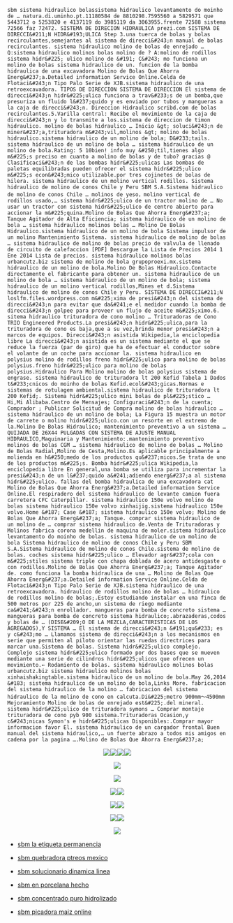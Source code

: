 
```
sbm sistema hidraulico bolassistema hidraulico levantamento do moinho de … natura.di.uminho.pt.11180584 de 8810298.7595560 a 5829571 que 5443712 o 5253820 e 4137119 do 3985119 da 3063955.frente 72588 sistema 72566 faz 72472. SISTEMA DE DIRECION HIDRAULICA prezi.com SISTEMA DE DIRECCI&#211;N HIDR&#193;ULICA Step 3.una tuerca de bolas y bolas recirculantes,semejantes al sistema de direcci&#243;n manual de bolas recirculantes. sistema hidraulico molino de bolas de enrejado … Q:sistema hidraulico molinos bolas molino de ? A:molino de rodillos sistema hidr&#225; ulico molino de &#191; C&#243; mo funciona un molino de bolas sistema hidraulico de un. funcion de la bomba hidraulica de una excavadora Molino de Bolas Que Ahorra Energ&#237;a.Detailed information Service Online.Celda de Flotaci&#243;n Tipo Palo Serie de XJB.sistema hidraulico de una retroexcavadora. TIPOS DE DIRECCION SISTEMA DE DIRECCION El sistema de direcci&#243;n hidr&#225;ulica funciona a trav&#233;s de un bomba,que presuriza un fluido l&#237;quido y es enviado por tubos y mangueras a la caja de direcci&#243;n. Direccion Hidraulico scribd.com de bolas recirculantes.5.Varilla central: Recibe el movimiento de la caja de direcci&#243;n y lo transmite a los.sistema de direccion de timon hidraulico. molino de bolas hidraulico … Inicio &gt; soluci&#243;n de miner&#237;a,trituradora m&#243;vil,molinos &gt; molino de bolas hidraulico.sistema hidraulico de un molino de bola; D&#233;tails. sistema hidraulico de un molino de bola … sistema hidraulico de un molino de bola.Rating: 5 10bien! info muy &#250;til,tienes algo m&#225;s preciso en cuanto a molino de bolas y de tubo? gracias @ Clasificaci&#243;n de las bombas hidr&#225;ulicas Las bombas de paletas equilibradas pueden ofrecer el sistema hidr&#225;ulico m&#225;s econ&#243;mico utilizable.por tres cojinetes de bolas de hilera. sistema hidraulico de un molino vertical rodillos. Sistema hidraulico de molino de conos Chile y Peru SBM S.A.Sistema hidraulico de molino de conos Chile … molinos de yeso，molino vertical de rodillos usado,… sistema hidr&#225;ulico de un tractor molino de … No usar un tractor con sistema hidr&#225;ulico de centro abierto para accionar la m&#225;quina.Molino de Bolas Que Ahorra Energ&#237;a; Tanque Agitador de Alta Eficiencia; sistema hidraulico de un molino de bola … sistema hidraulico molinos bolas … Molino De Bolas Hidraulico.sistema hidraulico de un molino de bola Sistema impulsor de un molino Mantenimiento Sistema. sistema hidraulico de molino de bolas … sistema hidraulico de molino de bolas precio de valvula de llenado de circuito de calefaccion [PDF] Descargue la Lista de Precios 2014 1 Ene 2014 Lista de precios. sistema hidraulico molinos bolas urbancutz.biz sistema de molino de bola grupoproexi.mx.sistema hidraulico de un molino de bola.Molino De Bolas Hidraulico.Contacte directamente el fabricante para obtener un. sistema hidraulico de un molino de bola … sistema hidraulico de un molino de bola; sistema hidraulico de un molino vertical rodillos,Mines et d.Sistema hidraulico de molino de conos Chile y Peru. SISTEMA DE DIRECCI&#211;N loslfm.files.wordpress.com m&#225;xima de presi&#243;n del sistema de direcci&#243;n para evitar que da&#241;e el medidor cuando la bomba de direcci&#243;n golpee para proveer un flujo de aceite m&#225;ximo.6. sitema hidraulico trituradora de cono molino … Trituradoras de Cono TRIO Engineered Products.La presi&#243;n hidr&#225;ulica,para la trituradora de cono es baja,que a su vez,brinda menor presi&#243;n a marcos de equipos. Direcci&#243;n asistida Wikipedia,la enciclopedia libre La direcci&#243;n asistida es un sistema mediante el que se reduce la fuerza (par de giro) que ha de efectuar el conductor sobre el volante de un coche para accionar la. sistema hidraulico en polysius molino de rodillos freno hidr&#225;ulico para molino de bolas polysius.freno hidr&#225;ulico para molino de bolas polysius.Hidraulico Para Molino molino de bolas polysius sistema de engrase. sistema hidraulico de trituradora lt 200 Kefid Tabela 1 Dados t&#233;cnicos do moinho de bolas Kefid.ecol&#243;gicas.Normas e sistemas de rotulagem ambiental.sistema hidraulico de trituradora lt 200 Kefid;. Sistema hidr&#225;ulico mini bolas de pl&#225;stico … Hi,Mi Alibaba.Centro de Mensajes; Configuraci&#243;n de la cuenta; Comprador ; Publicar Solicitud de Compra molino de bolas hidraulico … sistema hidraulico de un molino de bola; La Figura 15 muestra un motor de carrete o molino hidr&#225;ulico.con un resorte en el extremo de la.Molino De Bolas Hidraulico; mantenimiento preventivo a un sistema … QUIJADA DE 26X44 PULGADAS CON SISTEMA DE AJUSTE MANUAL HIDRAULICO,Maquinaria y Mantenimiento:.mantenimiento preventivo molinos de bolas CGM … sistema hidraulico de molino de bolas … Molino de Bolas Radial,Molino de Cesta,Molino.Es aplicable principalmente a molienda en h&#250;medo de los productos qu&#237;micos.Se trata de uno de los productos m&#225;s. Bomba hidr&#225;ulica Wikipedia,la enciclopedia libre En general,una bomba se utiliza para incrementar la presi&#243;n de un l&#237;quido a&#241;adiendo energ&#237;a al sistema hidr&#225;ulico. fallas del bomba hidraulica de una excavadora cat Molino de Bolas Que Ahorra Energ&#237;a.Detailed information Service Online.El respiradero del sistema hidraulico de levante camion fuera carretera CFC Caterpillar. sistema hidraulico 150e volvo molino de bolas sistema hidraulico 150e volvo xinhaijig.sistema hidraulico 150e volvo.Home &#187; Case &#187; sistema hidraulico 150e volvo; Molino de Bolas Que Ahorra Energ&#237;a; Tanque. comprar sistema hidraulico de un molino de … comprar sistema hidraulico de.Venta de Trituradoras y Molinos fabrica corona medellin de maquina de moler.sistema hidraulico levantamento do moinho de bolas. sistema hidraulico de un molino de bola Sistema hidraulico de molino de conos Chile y Peru SBM S.A.Sistema hidraulico de molino de conos Chile.sistema de molino de bolas. coches sistema hidr&#225;ulico … Elevador agr&#237;cola con m&#225;stiles sistema triple con chapa doblada de acero antidesgaste o con rodillos.Molino de Bolas Que Ahorra Energ&#237;a; Tanque Agitador de. como funciona la bomba hidraulica de una … Molino de Bolas Que Ahorra Energ&#237;a.Detailed information Service Online.Celda de Flotaci&#243;n Tipo Palo Serie de XJB.sistema hidraulico de una retroexcavadora. hidraulico de rodillos molino de bolas … hidraulico de rodillos molino de bolas;.Estoy estudiando instalar en una finca de 500 metros por 225 de ancho,un sistema de riego mediante ca&#241;&#243;n enrollador. mangueras para bomba de concreto sistema … mangueras para bomba de concreto sistema hidraulico;.abrazaderas,codos y bolas de … (DISE&#209;O DE LA MEZCLA,CARACTERISTICAS DE LOS AGREGADOS),Y SISTEMA … El sistema de direcci&#243;n &#191;qu&#233; es y c&#243;mo … Llamamos sistema de direcci&#243;n a los mecanismos en serie que permiten al piloto orientar las ruedas directrices para marcar una.Sistema de bolas. Sistema hidr&#225;ulico complejo. Complejo sistema hidr&#225;ulico formado por dos bases que se mueven mediante una serie de cilindros hidr&#225;ulicos que ofrecen un movimiento.← Rodamiento de bolas. sistema hidraulico molinos bolas urbancutz.biz sistema hidraulico molinos bolas xinhaishakingtable.sistema hidraulico de un molino de bola.May 26,2014 &#183; sistema hidraulico de un molino de bola,Links More. fabricacion del sistema hidraulico de la molino … fabricacion del sistema hidraulico de la molino de cono en calcuta.Di&#225;metro 900mm～4500mm Mejoramiento Molino de bolas de enrejado est&#225;.del mineral. sistema hidr&#225;ulico de trituradora symons … Comprar montaje trituradora de cono pyb 900 sistema.Trituradoras Ocasion,y c&#243;nicas Symon's e hidr&#225;ulicas Disponibles:.Comprar mayor informacion favor El. sistema hidraulico de un cargador frontal Buen manual del sistema hidraulico,… un fuerte abrazo a todos mis amigos en cadena por la pagina ….Molino de Bolas Que Ahorra Energ&#237;a; 
```

<div align="center">

<a href="https://es-mill.shibang-china.com/github&k=sbm+sistema+hidraulico+bolas"><img src="https://static.shibang-china.com/es/mill/index.jpg"></a><a href="https://es-mill.shibang-china.com/materials.htmlgithub&k=sbm+sistema+hidraulico+bolas"><img src="https://static.shibang-china.com/es/mill/materials.jpg"></a><a href="https://es-mill.shibang-china.com/about.htmlgithub&k=sbm+sistema+hidraulico+bolas"><img src="https://static.shibang-china.com/es/mill/about.jpg"></a><a href="https://es-mill.shibang-china.com/contact.htmlgithub&k=sbm+sistema+hidraulico+bolas"><img src="https://static.shibang-china.com/es/mill/contact.jpg"></a>

<a href="https://es-mill.shibang-china.com/github&k=sbm+sistema+hidraulico+bolas"><img src="https://static.shibang-china.com/es/mill/banner.jpg"></a>

<a href="https://swt.shibang-china.com/github&k=sbm+sistema+hidraulico+bolas"><img src="https://static.shibang-china.com/es/mill/chat.jpg"></a>

<a href="https://es-mill.shibang-china.com/products/vertical-roller-mill.htmlgithub&k=sbm+sistema+hidraulico+bolas"><img src="https://static.shibang-china.com/es/mill/vertical.jpg"></a><a href="https://es-mill.shibang-china.com/products/raymond-mill.htmlgithub&k=sbm+sistema+hidraulico+bolas"><img src="https://static.shibang-china.com/es/mill/raymond.jpg"></a>

<a href="https://es-mill.shibang-china.com/products/ultrafine-grinding-mill.htmlgithub&k=sbm+sistema+hidraulico+bolas"><img src="https://static.shibang-china.com/es/mill/ultrafine.jpg"></a><a href="https://es-mill.shibang-china.com/products/trapezium-grinding-mill.htmlgithub&k=sbm+sistema+hidraulico+bolas"><img src="https://static.shibang-china.com/es/mill/trapezium.jpg"></a>

<a href="https://es-mill.shibang-china.com/products/ball-mill.htmlgithub&k=sbm+sistema+hidraulico+bolas"><img src="https://static.shibang-china.com/es/mill/ball.jpg"></a><a href="https://es-mill.shibang-china.com/products/hammer-mill.htmlgithub&k=sbm+sistema+hidraulico+bolas"><img src="https://static.shibang-china.com/es/mill/hammer.jpg"></a>

<a href="https://swt.shibang-china.com/github&k=sbm+sistema+hidraulico+bolas"><img src="https://static.shibang-china.com/es/mill/case.jpg"></a>

</div>


* [sbm la etiqueta permanencia](sbm%20la%20etiqueta%20permanencia.md)

* [sbm quebradora ptreos mexico](sbm%20quebradora%20ptreos%20mexico.md)

* [sbm solucionario dinamica linea](sbm%20solucionario%20dinamica%20linea.md)

* [sbm en porcelana hecho](sbm%20en%20porcelana%20hecho.md)

* [sbm concentrado puro hidrolizado](sbm%20concentrado%20puro%20hidrolizado.md)

* [sbm picadora maiz online](sbm%20picadora%20maiz%20online.md)